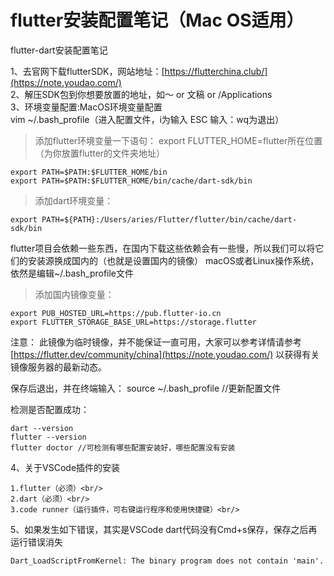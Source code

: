 # flutter安装配置笔记（Mac OS适用）
flutter-dart安装配置笔记


1、去官网下载flutterSDK，网站地址：[https://flutterchina.club/](https://note.youdao.com/)<br/>
2、解压SDK包到你想要放置的地址，如～ or 文稿 or /Applications<br/>
3、环境变量配置:MacOS环境变量配置<br/>
vim ~/.bash_profile（进入配置文件，i为输入 ESC 输入：wq为退出）

> 添加flutter环境变量一下语句：
export FLUTTER_HOME=flutter所在位置（为你放置flutter的文件夹地址）
```objc
export PATH=$PATH:$FLUTTER_HOME/bin
export PATH=$PATH:$FLUTTER_HOME/bin/cache/dart-sdk/bin
```
> 添加dart环境变量：
```objc
export PATH=${PATH}:/Users/aries/Flutter/flutter/bin/cache/dart-sdk/bin
```
flutter项目会依赖一些东西，在国内下载这些依赖会有一些慢，所以我们可以将它们的安装源换成国内的（也就是设置国内的镜像）
macOS或者Linux操作系统，依然是编辑~/.bash_profile文件
> 添加国内镜像变量：
```objc
export PUB_HOSTED_URL=https://pub.flutter-io.cn
export FLUTTER_STORAGE_BASE_URL=https://storage.flutter
```
注意： 此镜像为临时镜像，并不能保证一直可用，大家可以参考详情请参考 [https://flutter.dev/community/china](https://note.youdao.com/) 以获得有关镜像服务器的最新动态。

保存后退出，并在终端输入：
source ~/.bash_profile  //更新配置文件

检测是否配置成功：
```
dart --version
flutter --version
flutter doctor //可检测有哪些配置安装好，哪些配置没有安装

```

4、关于VSCode插件的安装<br/>
```objc
1.flutter（必须）<br/>
2.dart（必须）<br/>
3.code runner（运行插件，可右键运行程序和使用快捷键）<br/>
```
5、如果发生如下错误，其实是VSCode dart代码没有Cmd+s保存，保存之后再运行错误消失
```objc
Dart_LoadScriptFromKernel: The binary program does not contain 'main'.

```
